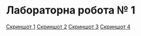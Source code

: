 # Лабораторна робота № 1 
[Скриншот 1](0.png)
[Скриншот 2](1.png)
[Скриншот 3](2.png)
[Скриншот 4](3.png)
